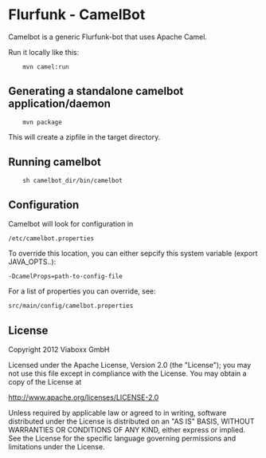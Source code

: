 Flurfunk - CamelBot
===================

Camelbot is a generic Flurfunk-bot that uses Apache Camel.

Run it locally like this:

        mvn camel:run

Generating a standalone camelbot application/daemon
---------------------------------------------------

        mvn package

This will create a zipfile in the target directory.

Running camelbot
----------------

        sh camelbot_dir/bin/camelbot


Configuration
-------------

Camelbot will look for configuration in 

```
/etc/camelbot.properties 
```

To override this location, you can either sepcify this system variable (export JAVA_OPTS..):

```
-DcamelProps=path-to-config-file
```

For a list of properties you can override, see:

```
src/main/config/camelbot.properties
```


License
-------

Copyright 2012 Viaboxx GmbH

Licensed under the Apache License, Version 2.0 (the "License");
you may not use this file except in compliance with the License.
You may obtain a copy of the License at

  http://www.apache.org/licenses/LICENSE-2.0

Unless required by applicable law or agreed to in writing, software
distributed under the License is distributed on an "AS IS" BASIS,
WITHOUT WARRANTIES OR CONDITIONS OF ANY KIND, either express or implied.
See the License for the specific language governing permissions and
limitations under the License.
